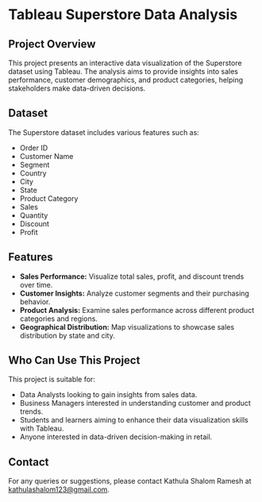 # Tableau Superstore Data Analysis

## Project Overview
This project presents an interactive data visualization of the Superstore dataset using Tableau. The analysis aims to provide insights into sales performance, customer demographics, and product categories, helping stakeholders make data-driven decisions.

## Dataset
The Superstore dataset includes various features such as:
- Order ID
- Customer Name
- Segment
- Country
- City
- State
- Product Category
- Sales
- Quantity
- Discount
- Profit

## Features
- **Sales Performance:** Visualize total sales, profit, and discount trends over time.
- **Customer Insights:** Analyze customer segments and their purchasing behavior.
- **Product Analysis:** Examine sales performance across different product categories and regions.
- **Geographical Distribution:** Map visualizations to showcase sales distribution by state and city.



## Who Can Use This Project
This project is suitable for:
- Data Analysts looking to gain insights from sales data.
- Business Managers interested in understanding customer and product trends.
- Students and learners aiming to enhance their data visualization skills with Tableau.
- Anyone interested in data-driven decision-making in retail.

## Contact

For any queries or suggestions, please contact Kathula Shalom Ramesh at kathulashalom123@gmail.com.
